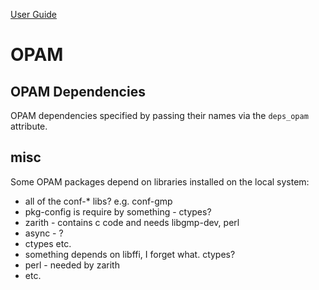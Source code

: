 [User Guide](index.md)

# OPAM

## <a name="dependencies">OPAM Dependencies</a>

OPAM dependencies specified by passing their names via the `deps_opam`
attribute.


## misc

Some OPAM packages depend on libraries installed on the local system:

* all of the conf-* libs?  e.g. conf-gmp
* pkg-config is require by something - ctypes?
* zarith - contains c code and needs libgmp-dev, perl
* async - ?
* ctypes etc.
* something depends on libffi, I forget what. ctypes?
* perl - needed by zarith
* etc.

